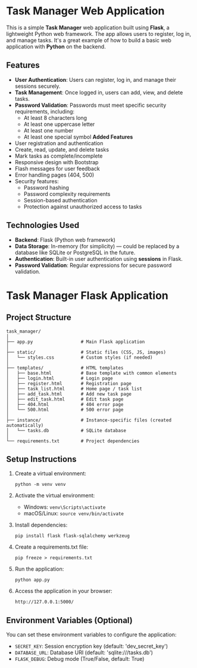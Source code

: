 # Task Manager Web Application

This is a simple **Task Manager** web application built using **Flask**, a lightweight Python web framework. The app allows users to register, log in, and manage tasks. It's a great example of how to build a basic web application with **Python** on the backend.

## Features

- **User Authentication**: Users can register, log in, and manage their sessions securely.
- **Task Management**: Once logged in, users can add, view, and delete tasks.
- **Password Validation**: Passwords must meet specific security requirements, including:
  - At least 8 characters long
  - At least one uppercase letter
  - At least one number
  - At least one special symbol
**Added Features**
- User registration and authentication
- Create, read, update, and delete tasks
- Mark tasks as complete/incomplete
- Responsive design with Bootstrap
- Flash messages for user feedback
- Error handling pages (404, 500)
- Security features:
  - Password hashing
  - Password complexity requirements
  - Session-based authentication
  - Protection against unauthorized access to tasks

## Technologies Used

- **Backend**: Flask (Python web framework)
- **Data Storage**: In-memory (for simplicity) — could be replaced by a database like SQLite or PostgreSQL in the future.
- **Authentication**: Built-in user authentication using **sessions** in Flask.
- **Password Validation**: Regular expressions for secure password validation.
# Task Manager Flask Application

## Project Structure
```
task_manager/
│
├── app.py                  # Main Flask application
│
├── static/                 # Static files (CSS, JS, images)
│   └── styles.css          # Custom styles (if needed)
│
├── templates/              # HTML templates
│   ├── base.html           # Base template with common elements
│   ├── login.html          # Login page
│   ├── register.html       # Registration page
│   ├── task_list.html      # Home page / task list
│   ├── add_task.html       # Add new task page
│   ├── edit_task.html      # Edit task page
│   ├── 404.html            # 404 error page
│   └── 500.html            # 500 error page
│
├── instance/               # Instance-specific files (created automatically)
│   └── tasks.db            # SQLite database
│
└── requirements.txt        # Project dependencies
```

## Setup Instructions

1. Create a virtual environment:
   ```
   python -m venv venv
   ```

2. Activate the virtual environment:
   - Windows: `venv\Scripts\activate`
   - macOS/Linux: `source venv/bin/activate`

3. Install dependencies:
   ```
   pip install flask flask-sqlalchemy werkzeug
   ```

4. Create a requirements.txt file:
   ```
   pip freeze > requirements.txt
   ```

5. Run the application:
   ```
   python app.py
   ```

6. Access the application in your browser:
   ```
   http://127.0.0.1:5000/
   ```

## Environment Variables (Optional)

You can set these environment variables to configure the application:

- `SECRET_KEY`: Session encryption key (default: 'dev_secret_key')
- `DATABASE_URL`: Database URI (default: 'sqlite:///tasks.db')
- `FLASK_DEBUG`: Debug mode (True/False, default: True)

